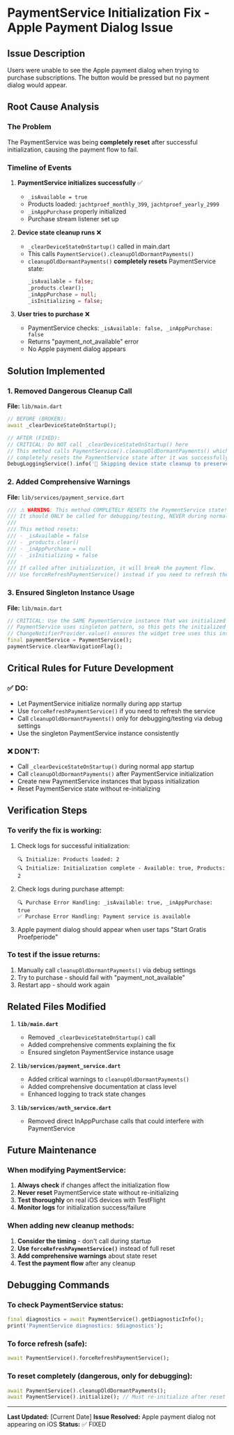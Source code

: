 # PaymentService Initialization Fix - Apple Payment Dialog Issue

## Issue Description
Users were unable to see the Apple payment dialog when trying to purchase subscriptions. The button would be pressed but no payment dialog would appear.

## Root Cause Analysis

### The Problem
The PaymentService was being **completely reset** after successful initialization, causing the payment flow to fail.

### Timeline of Events
1. **PaymentService initializes successfully** ✅
   - `_isAvailable = true`
   - Products loaded: `jachtproef_monthly_399`, `jachtproef_yearly_2999`
   - `_inAppPurchase` properly initialized
   - Purchase stream listener set up

2. **Device state cleanup runs** ❌
   - `_clearDeviceStateOnStartup()` called in main.dart
   - This calls `PaymentService().cleanupOldDormantPayments()`
   - `cleanupOldDormantPayments()` **completely resets** PaymentService state:
     ```dart
     _isAvailable = false;
     _products.clear();
     _inAppPurchase = null;
     _isInitializing = false;
     ```

3. **User tries to purchase** ❌
   - PaymentService checks: `_isAvailable: false, _inAppPurchase: false`
   - Returns "payment_not_available" error
   - No Apple payment dialog appears

## Solution Implemented

### 1. Removed Dangerous Cleanup Call
**File:** `lib/main.dart`
```dart
// BEFORE (BROKEN):
await _clearDeviceStateOnStartup();

// AFTER (FIXED):
// CRITICAL: Do NOT call _clearDeviceStateOnStartup() here
// This method calls PaymentService().cleanupOldDormantPayments() which
// completely resets the PaymentService state after it was successfully initialized
DebugLoggingService().info('🚫 Skipping device state cleanup to preserve PaymentService initialization', tag: 'STARTUP');
```

### 2. Added Comprehensive Warnings
**File:** `lib/services/payment_service.dart`
```dart
/// ⚠️ WARNING: This method COMPLETELY RESETS the PaymentService state!
/// It should ONLY be called for debugging/testing, NEVER during normal app startup.
/// 
/// This method resets:
/// - _isAvailable = false
/// - _products.clear()
/// - _inAppPurchase = null
/// - _isInitializing = false
/// 
/// If called after initialization, it will break the payment flow.
/// Use forceRefreshPaymentService() instead if you need to refresh the service.
```

### 3. Ensured Singleton Instance Usage
**File:** `lib/main.dart`
```dart
// CRITICAL: Use the SAME PaymentService instance that was initialized
// PaymentService uses singleton pattern, so this gets the initialized instance
// ChangeNotifierProvider.value() ensures the widget tree uses this instance
final paymentService = PaymentService();
paymentService.clearNavigationFlag();
```

## Critical Rules for Future Development

### ✅ DO:
- Let PaymentService initialize normally during app startup
- Use `forceRefreshPaymentService()` if you need to refresh the service
- Call `cleanupOldDormantPayments()` only for debugging/testing via debug settings
- Use the singleton PaymentService instance consistently

### ❌ DON'T:
- Call `_clearDeviceStateOnStartup()` during normal app startup
- Call `cleanupOldDormantPayments()` after PaymentService initialization
- Create new PaymentService instances that bypass initialization
- Reset PaymentService state without re-initializing

## Verification Steps

### To verify the fix is working:
1. Check logs for successful initialization:
   ```
   🔍 Initialize: Products loaded: 2
   🔍 Initialize: Initialization complete - Available: true, Products: 2
   ```

2. Check logs during purchase attempt:
   ```
   🔍 Purchase Error Handling: _isAvailable: true, _inAppPurchase: true
   ✅ Purchase Error Handling: Payment service is available
   ```

3. Apple payment dialog should appear when user taps "Start Gratis Proefperiode"

### To test if the issue returns:
1. Manually call `cleanupOldDormantPayments()` via debug settings
2. Try to purchase - should fail with "payment_not_available"
3. Restart app - should work again

## Related Files Modified

1. **`lib/main.dart`**
   - Removed `_clearDeviceStateOnStartup()` call
   - Added comprehensive comments explaining the fix
   - Ensured singleton PaymentService instance usage

2. **`lib/services/payment_service.dart`**
   - Added critical warnings to `cleanupOldDormantPayments()`
   - Added comprehensive documentation at class level
   - Enhanced logging to track state changes

3. **`lib/services/auth_service.dart`**
   - Removed direct InAppPurchase calls that could interfere with PaymentService

## Future Maintenance

### When modifying PaymentService:
1. **Always check** if changes affect the initialization flow
2. **Never reset** PaymentService state without re-initializing
3. **Test thoroughly** on real iOS devices with TestFlight
4. **Monitor logs** for initialization success/failure

### When adding new cleanup methods:
1. **Consider the timing** - don't call during startup
2. **Use `forceRefreshPaymentService()`** instead of full reset
3. **Add comprehensive warnings** about state reset
4. **Test the payment flow** after any cleanup

## Debugging Commands

### To check PaymentService status:
```dart
final diagnostics = await PaymentService().getDiagnosticInfo();
print('PaymentService diagnostics: $diagnostics');
```

### To force refresh (safe):
```dart
await PaymentService().forceRefreshPaymentService();
```

### To reset completely (dangerous, only for debugging):
```dart
await PaymentService().cleanupOldDormantPayments();
await PaymentService().initialize(); // Must re-initialize after reset
```

---

**Last Updated:** [Current Date]
**Issue Resolved:** Apple payment dialog not appearing on iOS
**Status:** ✅ FIXED 